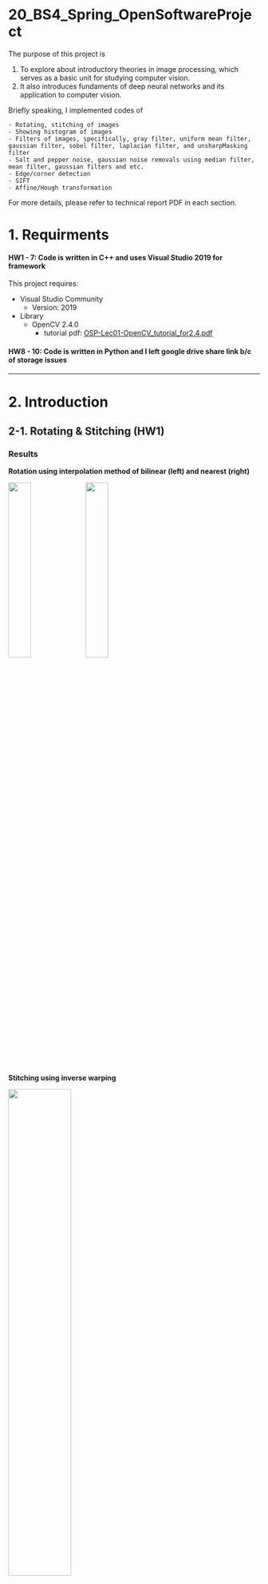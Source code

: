 # 20_BS4_Spring_OpenSoftwareProject
The purpose of this project is 
1. To explore about introductory theories in image processing, which serves as a basic unit for studying computer vision.
2. It also introduces fundaments of deep neural networks and its application to computer vision.

Briefly speaking, I implemented codes of 
~~~
- Rotating, stitching of images
- Showing histogram of images
- Filters of images, specifically, gray filter, uniform mean filter, gaussian filter, sobel filter, laplacian filter, and unsharpMasking filter
- Salt and pepper noise, gaussian noise removals using median filter, mean filter, gaussian filters and etc.
- Edge/corner detection
- SIFT
- Affine/Hough transformation
~~~
For more details, please refer to technical report PDF in each section.


# 1. Requirments
#### HW1 - 7: Code is written in C++ and uses Visual Studio 2019 for framework 
This project requires:
* Visual Studio Community
  * Version: 2019
* Library
  * OpenCV 2.4.0
    * tutorial pdf: [OSP-Lec01-OpenCV_tutorial_for2.4.pdf](https://github.com/haaappytoast/20_BS4_Spring_OpenSoftwareProject/files/9205452/OSP-Lec01-OpenCV_tutorial_for2.4.pdf)

#### HW8 - 10: Code is written in Python and I left google drive share link b/c of storage issues
----------

# 2. Introduction
## 2-1. Rotating & Stitching (HW1)

### Results

**Rotation using interpolation method of bilinear (left) and nearest (right)**

<image src = "https://user-images.githubusercontent.com/45995611/216963458-ca5ccdb5-7094-4187-92de-4b30a0fd5a2c.png" width="30%" height="30%"></left>
<image src = "https://user-images.githubusercontent.com/45995611/216963894-099785e7-5ff0-4ed2-8463-04d7ba38aad9.png" width="30%" height="30%"></right>

**Stitching using inverse warping**

<image src = "https://user-images.githubusercontent.com/45995611/216965144-7666dd3d-a0bd-4141-bbab-68ad10340dc8.png" width="50%" height="50%"></right>

> **ETC**
>* HW introduction: look at p.41 - 43 in pdf for more information : [Rotating.Stitching.pdf](https://github.com/haaappytoast/20_BS4_Spring_OpenSoftwareProject/files/9205467/Rotating.Stitching.pdf)
>* LECTURE NOTES
>  * [OSP-Lec00-Introduction.pdf](https://github.com/haaappytoast/20_BS4_Spring_OpenSoftwareProject/files/9205471/OSP-Lec00-Introduction.pdf)
>  * [OSP-Lec01-Fundamentals.pdf](https://github.com/haaappytoast/20_BS4_Spring_OpenSoftwareProject/files/9205472/OSP-Lec01-Fundamentals.pdf)
>  * [OSP-Lec02-Display.pdf](https://github.com/haaappytoast/20_BS4_Spring_OpenSoftwareProject/files/9205469/OSP-Lec02-Display.pdf)
>  * [OSP-Lec02-Display-Lab.pdf](https://github.com/haaappytoast/20_BS4_Spring_OpenSoftwareProject/files/9205468/OSP-Lec02-Display-Lab.pdf)

<br/><br/>


## 2-2. Histogram (HW2)

### Results

**Input image, grayscal image, and corresponding histograms**

<image src = "https://github.com/haaappytoast/20_BS4_Spring_OpenSoftwareProject/assets/45995611/ab99b045-e9b2-49b1-9ab1-9f937b89d95c" width="50%" height="50%"></left>

>**ETC**
>* HW introduction: look at p.34 - 44 in LECTURE NOTE pdf for more information
>* LECTURE NOTES
>  * [OSP-Lec03-Pixel.pdf](https://github.com/haaappytoast/20_BS4_Spring_OpenSoftwareProject/files/9205532/OSP-Lec03-Pixel.pdf)
  

  <br/><br/>

## 2-3. Filters (HW3)

### Results
**Mean Filter: according to filter size**

**Analysis**
* 그림 4 에서와 같이 uniform mean filter을 거친 그림은 사진이 흐릿해져 보인다. 이 이유를 살펴보자면, filter을 통해서, 주변 값들의 평균을 output 픽셀 값에 넣으니, 원래는 선명했던 edge부분들이 다 평균화되면서 모두 옆의 주변 값들과 값이 얼추 맞춰졌기 때문이다.
* 그림 5와 그림 6을 살펴보자. 둘 다, zero-paddle 기법을 사용한 mean filter을 거친 이후의 output이다. 다만, 그림 5는 9x9 filter를, 그림 6은 25x25 filter를 사용하였다. 더 큰 filter size를 사용한 그림 6이 더 많이 blur된
모습을 볼 수 있다. 이유는 더 많은 주변 값들로 평균을 취했기 때문에 더 넓은 범위에서 평균화가 되어서이다. <br\>
또한 주목할 점은, 그림 5와 그림 6의 boundary를 보면, 다른 기법을 취한 그림과 다르게 까맣다는 것을 확인 할수 있다. 그 이유는, zero-padding으로 image의 boundaries를 0으로 채워주었기 때문이다. 따라서 zero-paddle을 사용했을 때, 필터사이즈가 커짐에 따라, 이미지의 경계에서 0(검은색)이 되는 값들이 많아서 까만색 boundary를 형성한 것을 볼 수 있다.

<br/>

<image src = "https://github.com/haaappytoast/20_BS4_Spring_OpenSoftwareProject/assets/45995611/abf89ac7-3ab7-4e54-80e1-0ff8dea0a1de" width="50%" height="50%"></left>

**Gaussian Filter: according to filter size**

* 그림 12의 오른쪽 그림과 그림 13을 보자. 각각 Gaussian filter(3x3, sigma = 1)을 거친 결과와 Gaussian filter (11x11, sigma = 1)을 거친 결과이다. <br/>
둘 다 sigma = 1 로 적용하였기 때문에 픽셀의 값은 중간에서 가장 높게 나타나며 sigma가 큰 경우보다 주변 값의 영향을 다소 적게 받는다. 따라서 smoothing 효과가 매우 자연스럽게 적용되었다. 그림 12보다 그림 13에서 필터사이즈가 컸으므로 아주 조금 더 smoothing 효과가 더 나타난 것을 확인할 수 있다. <br/>
그림 14을 보자. sigma = 5로 filter을 적용하였기 때문에, 그림 13의 같은 크기의 필터 사이즈((11x11, sigma = 1)를 가진 필터로 적용했을 때보다 더 많이 smoothing 효과가 나타났음을 확인할 수 있었다.

 <br/>
 
<image src = "https://github.com/haaappytoast/20_BS4_Spring_OpenSoftwareProject/assets/45995611/b9c5aff5-727f-4526-811f-966bec32db12" width="50%" height="50%"></left>


**Sobel Filter: grayscale and RGB image**

<image src = "https://github.com/haaappytoast/20_BS4_Spring_OpenSoftwareProject/assets/45995611/72570ac6-4f4e-4d6b-83bd-6bf5ed844f01" width="50%" height="50%"></left>

>**ETC**
>* HW introduction: look at p.34 - 38 in LECTURE NOTE pdf for more information
>* LECTURE NOTES
>  * [OSP-Lec04-Region.pdf](https://github.com/haaappytoast/20_BS4_Spring_OpenSoftwareProject/files/9205566/OSP-Lec04-Region.pdf)


<br/><br/>

## 2-4. Noise Removal & Segmentation (HW4)
* Segmentation 프로그램 사용결과: [Mean shift segmentation(프로그램 사용결과).pdf](https://github.com/haaappytoast/20_BS4_Spring_OpenSoftwareProject/files/9205593/Mean.shift.segmentation.pdf)
<br/>
### Results

**Salt and Pepper Noise Removal: using Mean Filter**

**Analysis** <br/>
그림 9, 10을 보자. 그림 10은 그림 9의 median filter을 거친 후 모습이다. 그림 9( noise : 20 % )는 앞선 그림 4( noise : 10% )보다 salt and pepper noise의 비율이 2배 높다. 따라서, 그림 10에서 볼 수 있듯이, median filter가 중간 중간에 죽여주지 못한 noise들이 다소 존재함을 볼 수 있다. <br/> <br/>
<image src = "https://github.com/haaappytoast/20_BS4_Spring_OpenSoftwareProject/assets/45995611/ebb46495-acae-45b0-8e2b-412df1fb92b5" width="70%" height="70%"></left>

### Results

**Gaussian Noise Removal: using Gaussian Filter**
**Analysis** <br/>
그림 4는 Gaussian Noise가 추가된 그림이다. Salt and pepper noise가 추가된 그림보다 잔잔하게 noise가 깔렸다는 것을 확인할 수 있다. 그 이유는 salt and pepper noise는 극단적인 값인 0 또는 255만 가졌다면 Gaussian Noise는 Gaussian Distribution을 따르기 때문이다. <br/>
그림 5를 확인해보자. noise가 없어졌음을 확인할 수 있다. 하지만, Gaussian Filter은 Low pass Filter이기 때문에 edge부분들이 많이 소실되어 흐릿해졌음을 볼 수 있다. <br/> <br/>
<image src = "https://github.com/haaappytoast/20_BS4_Spring_OpenSoftwareProject/assets/45995611/66685efc-bc8c-4d87-80fe-72663deb6bcc" width="40%" height="40%"></left> <br/>


>**ETC**
>* HW introduction
>  * look at p.27-31 in LECTURE NOTE [OSP-Lec05] pdf for more information (Noise Removal)
>  * look at p.51-53 in LECTURE NOTE [OSP-Lec06] pdf for more information (Segmentation)

>* LECTURE NOTES
>  * [OSP-Lec05-Restoration.pdf](https://github.com/haaappytoast/20_BS4_Spring_OpenSoftwareProject/files/9205600/OSP-Lec05-Restoration.pdf)
>  * [OSP-Lec06-Segmentation.pdf](https://github.com/haaappytoast/20_BS4_Spring_OpenSoftwareProject/files/9205603/OSP-Lec06-Segmentation.pdf)


## 2-5. Edge/Corner Detection (HW5)

### Results

**Noise가 섞인 이미지를 Gaussian Filter를 적용한 후, Laplacian filter 적용**

**Analysis**
* Gaussian filter의 sigma를 높여주었을 때의 효과에 대해 살펴보았다. sigma가 커졌다는 것은 옆 주변의 pixel 값들을 많이 죽이지 않는다는 뜻이다( blurring이 덜 됨) 따라서 그림4와 마찬가지로
짜잘짜잘한 노이즈들이 남아서 edge로 detect된 것을 확인할 수 있었다. (빨간색 동그라미 친 곳)

<image src = "https://github.com/haaappytoast/20_BS4_Spring_OpenSoftwareProject/assets/45995611/412e6c7e-9dc2-4e5a-8028-8c0e6b17ea2b" width="100%" height="100%"></left>


>**ETC**
>* HW introduction: look at p.40-42 in LECTURE NOTE pdf for more information
>* LECTURE NOTES
>  * [OSP-Lec07-Edge_Corner.pdf](https://github.com/haaappytoast/20_BS4_Spring_OpenSoftwareProject/files/9205629/OSP-Lec07-Edge_Corner.pdf)

## 2-6. HW6 - SIFT (HW6)
### Results

**Input images, I1 and I2 (left) and keypoint matching results (right)**

<image src = "https://github.com/haaappytoast/20_BS4_Spring_OpenSoftwareProject/assets/45995611/7e7e15a3-70b2-4252-a2c4-ce37119bc908" width="100%" height="100%"></left>

>* HW introduction: look at p.27-28 in LECTURE NOTE pdf for more information
>* LECTURE NOTES
>  * [OSP-Lec08-Descriptor.pdf](https://github.com/haaappytoast/20_BS4_Spring_OpenSoftwareProject/files/9205649/OSP-Lec08-Descriptor.pdf)

**keypoint matching results with different threshold of ratio**

<image src = "https://github.com/haaappytoast/20_BS4_Spring_OpenSoftwareProject/assets/45995611/0afdbaed-204f-4e46-9647-efec17bb8d5d" width="50%" height="50%"></left>


<br/><br/>

## 2-7. HW7 - Affine/Hough Transformation


### Results
**Application: Stitching: SIFT + Affine Tranform**

**Analysis** <br\>
* RANSAC을 적용하여 affine transformation을 한 결과, threshold를 해주기 때문에, inlier가 SIFT descriptor에서 얻은 keypoints의 개수보다 작다. 즉 affine transform T를 구할 때
사용하는 점의 개수가 훨씬 적다는 것이다. RANSAC은 SIFT에서 keypoints들을 찾을 때 제거하지 못한 outlier들을 효과적으로 제거할 수 있는 방법이다. <br/>
하지만, 필자가 RANSAC을 적용해보았을 때에는 오히려 RANSAC을 적용하지 않은 그림보다 RANSAC을 적용한 그림 3,4에서 좀 더 흔들림을 볼 수 있었다. 필자가 이에 대해서 생각해보았을 때는 이미 SIFT에서 ratio-thresholding과 cross-checking을 하면서 많은 outlier들이 제거되었기 때문이라고 생각을 하였다.
<image src = "https://github.com/haaappytoast/20_BS4_Spring_OpenSoftwareProject/assets/45995611/c25a5760-a1e0-4e79-89b2-a84b22656b4b" width="100%" height="100%"></left>

<br/><br/>

**Hough Transformation using HoughlinesP function in OpenCV**

**Analysis** <br\>
오른쪽 그림이 왼쪽 그림보다 accumulator에 나오는 수에 대해 threshold를 더 크게 잡았을 때이다. 이에 따라서, strict하게 line을 검출하였기 때문에 그림 1보다 더 적은 line이 검출되었음을 알 수 있다.
<image src = "https://github.com/haaappytoast/20_BS4_Spring_OpenSoftwareProject/assets/45995611/68dc866d-0622-44e6-951c-77c34e0234eb" width="80%" height="80%"></left>


> **ETC**
> * HW introduction: look at p.28-31 in LECTURE NOTE pdf for more information
>* LECTURE NOTES
>  * [OSP-Lec09-Fitting.pdf](https://github.com/haaappytoast/20_BS4_Spring_OpenSoftwareProject/files/9205674/OSP-Lec09-Fitting.pdf)


----------
<br/><br/>

## 2-8. HW8 - Multi Layer Perceptron

### [Source Code Google Drive Link] 
* Since files are too large to upload in github, I will share google drive link if you request

  
> **ETC**
>* HW introduction: look at LECTURE NOTE [OSP-Lec12-Backpropagation_MLP_practice.pdf] pdf for more information (especially p.14~16)
>* LECTURE NOTES
>  * [OSP-Lec11-Loss function.pdf](https://github.com/haaappytoast/20_BS4_Spring_OpenSoftwareProject/files/9205718/OSP-Lec11-Loss.function.pdf)
>  * [OSP-Lec10-Deep learning_Intro.pdf](https://github.com/haaappytoast/20_BS4_Spring_OpenSoftwareProject/files/9205716/OSP-Lec10-Deep.learning_Intro.pdf)
>  * [OSP-Lec12-Backpropagation_MLP.pdf](https://github.com/haaappytoast/20_BS4_Spring_OpenSoftwareProject/files/9205717/OSP-Lec12-Backpropagation_MLP.pdf)
>  * [OSP-Lec12-Backpropagation_MLP_practice.pdf](https://github.com/haaappytoast/20_BS4_Spring_OpenSoftwareProject/files/9205715/OSP-Lec12-Backpropagation_MLP_practice.pdf)


## 2-9. HW9 - CNN

### [Source Code Google Drive Link] 
* Since files are too large to upload in github, I will share google drive link if you request

> **ETC**
>* HW introduction: look at LECTURE NOTE [OSP-Lec14-CNN architecture-practice-v2.pdf] pdf for more information (especially p.22~31)
>* LECTURE NOTES
>  * [OSP-Lec13-CNN.pdf](https://github.com/haaappytoast/20_BS4_Spring_OpenSoftwareProject/files/9205744/OSP-Lec13-CNN.pdf)
>  * [OSP-Lec14-CNN architecture.pdf](https://github.com/haaappytoast/20_BS4_Spring_OpenSoftwareProject/files/9205742/OSP-Lec14-CNN.architecture.pdf)
>  * [OSP-Lec14-CNN architecture-practice-v2.pdf](https://github.com/haaappytoast/20_BS4_Spring_OpenSoftwareProject/files/9205743/OSP-Lec14-CNN.architecture-practice-v2.pdf)

## 2-10. HW10 - Encoder & Decoder

### [Source Code Google Drive Link] 
* Since files are too large to upload in github, I will share google drive link if you request


> **ETC**
>* HW introduction: look at LECTURE NOTE [OSP-Lec15-Encoder_Decoder-practice-v2.pdf] pdf for more information (especially p.5~11)
>* LECTURE NOTES
>  * [OSP-More on deep learning.pdf](https://github.com/haaappytoast/20_BS4_Spring_OpenSoftwareProject/files/9205855/OSP-More.on.deep.learning.pdf)
>  * [OSP-Lec15-Encoder_Decoder.pdf](https://github.com/haaappytoast/20_BS4_Spring_OpenSoftwareProject/files/9205856/OSP-Lec15-Encoder_Decoder.pdf)
>  * [OSP-Lec15-Encoder_Decoder-practice-v2.pdf](https://github.com/haaappytoast/20_BS4_Spring_OpenSoftwareProject/files/9205865/OSP-Lec15-Encoder_Decoder-practice-v2.pdf)


